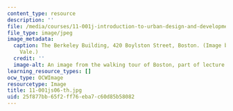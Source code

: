 ```yaml
---
content_type: resource
description: ''
file: /media/courses/11-001j-introduction-to-urban-design-and-development-spring-2006/25f877bb65f2ff76eba7c60d85b58082_11-001js06-th.jpg
file_type: image/jpeg
image_metadata:
  caption: The Berkeley Building, 420 Boylston Street, Boston. (Image by Prof. Larry
    Vale.)
  credit: ''
  image-alt: An image from the walking tour of Boston, part of lecture 2.
learning_resource_types: []
ocw_type: OCWImage
resourcetype: Image
title: 11-001js06-th.jpg
uid: 25f877bb-65f2-ff76-eba7-c60d85b58082
---
```

